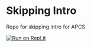 # Skipping Intro
Repo for skipping intro for APCS

[![Run on Repl.it](https://repl.it/badge/github/SimoneJohnson04/Skipping-Intro)](https://repl.it/github/SimoneJohnson04/Skipping-Intro)

